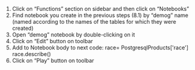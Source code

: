 1. Click on “Functions” section on sidebar and then click on “Notebooks”
2. Find notebook you create in the previous steps (8.1) by “demog” name (named according to the names of the tables for which they were created)
3. Open “demog” notebook by double-clicking on it
4. Click on “Edit” button on toolbar
5. Add to Notebook body to next code:
race= PostgresqlProducts['race']
race.describe()
6. Click on “Play” button on toolbar